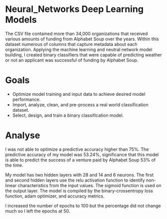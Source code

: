 # Neural_Networks Deep Learning Models

The CSV file contained more than 34,000 organizations that received various amounts of funding from Alphabet Soup over the years.  Within this dataset numerous of columns that capture metadata about each organization.  Applying the machine learning and neutral network model building, I created binary classifiers that were capable of predicting weather or not an applicant was successful of funding by Alphabet Soup.  

# Goals 

- Optimize model training and input data to achieve desired model performance.
- Import, analyze, clean, and pre-process a real world classification dataset.
- Select, design, and train a binary classification model.

# Analyse 
I was not able to optimize a predictive accuracy higher than 75%.  The predictive accuracy of my model was 53.24%, significance that this model is able to predict the success of a venture paid by Alphabet Soup 53% of the time.  

My model has two hidden layers with 28 and 14 and 6 neurons.  The first and second hidden layers use the relu activation function to identify non-linear characteristics from the input values.  The sigmoid function is used on the output layer.  The model is compiled by the binary-crossentropy loss function, adam optimizer, and accuracy metrics.

I increased the number of epochs to 100 but the percentage did not change much so I left the epochs at 50.  

